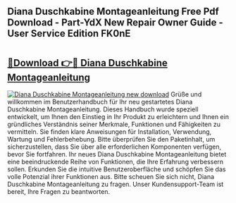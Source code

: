 ## Diana Duschkabine Montageanleitung Free Pdf Download - Part-YdX New Repair Owner Guide - User Service Edition FK0nE

# <h2><a href="http://df6m2ib.blite.top/?on=Diana+Duschkabine+Montageanleitung">🔗Download 👉🔴 Diana Duschkabine Montageanleitung</a></h2>

[![Diana Duschkabine Montageanleitung new download](https://i.imgur.com/lujVjoI.png)](http://df6m2ib.blite.top/?on=Diana+Duschkabine+Montageanleitung)
Grüße und willkommen im Benutzerhandbuch für Ihr neu gestartetes Diana Duschkabine Montageanleitung. Dieses Handbuch wurde speziell entwickelt, um Ihnen den Einstieg in Ihr Produkt zu erleichtern und Ihnen ein gründliches Verständnis seiner Merkmale, Funktionen und Fähigkeiten zu vermitteln. Sie finden klare Anweisungen für Installation, Verwendung, Wartung und Fehlerbehebung. Bitte überprüfen Sie den Paketinhalt, um sicherzustellen, dass Sie über alle erforderlichen Komponenten verfügen, bevor Sie fortfahren. Ihr neues Diana Duschkabine Montageanleitung bietet eine beeindruckende Reihe von Funktionen, die Ihre Erfahrung verbessern sollen. Erkunden Sie die intuitive Benutzeroberfläche und schöpfen Sie das volle Potenzial ihrer Funktionen aus. Bitte scheuen Sie sich nicht, Diana Duschkabine Montageanleitung zu fragen. Unser Kundensupport-Team ist bereit, Ihre Fragen zu beantworten.

